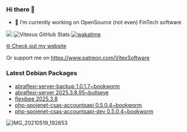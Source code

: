 ### Hi there 👋

- 🔭 I’m currently working on OpenSource  (not even) FinTech software

![](https://komarev.com/ghpvc/?username=Vitexus)
![Vitexus GitHub Stats](https://github-readme-stats.vercel.app/api?username=Vitexus&show_icons=true)
[![wakatime](https://wakatime.com/badge/user/5abba9ca-813e-43ac-9b5f-b1cfdf3dc1c7.svg)](https://wakatime.com/@5abba9ca-813e-43ac-9b5f-b1cfdf3dc1c7)

<p><a href="https://vitexsoftware.cz">🌐 Check out my website</a></p>

Or support me on https://www.patreon.com/VitexSoftware

### Latest Debian Packages
<!-- DEBIAN-PACKAGES-LIST:START -->
- [abraflexi-server-backup 1.0.1.7~bookworm](https://repo.vitexsoftware.com/package.php?package=abraflexi-server-backup)
- [abraflexi-server 2025.3.8.95~bullseye](https://repo.vitexsoftware.com/package.php?package=abraflexi-server)
- [flexibee 2025.3.8](https://repo.vitexsoftware.com/package.php?package=flexibee)
- [php-spojenet-csas-accountsapi 0.5.0.4~bookworm](https://repo.vitexsoftware.com/package.php?package=php-spojenet-csas-accountsapi)
- [php-spojenet-csas-accountsapi-dev 0.5.0.4~bookworm](https://repo.vitexsoftware.com/package.php?package=php-spojenet-csas-accountsapi-dev)
<!-- DEBIAN-PACKAGES-LIST:END -->

![IMG_20210519_192653](https://user-images.githubusercontent.com/2621130/120022731-1bd48900-bfed-11eb-90f9-4f88f560b8b7.jpg)

<!--
**Vitexus/Vitexus** is a ✨ _special_ ✨ repository because its `README.md` (this file) appears on your GitHub profile.

Here are some ideas to get you started:

- 🌱 I’m currently learning ...
- 👯 I’m looking to collaborate on ...
- 🤔 I’m looking for help with ...
- 💬 Ask me about ...
- 📫 How to reach me: ...
- 😄 Pronouns: ...
- ⚡ Fun fact: ...
-->


